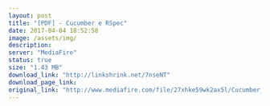 ```yaml
---
layout: post
title: "[PDF] - Cucumber e RSpec"
date: 2017-04-04 18:52:58
image: /assets/img/
description:
server: "MediaFire"
status: true
size: "1.43 MB"
download_link: "http://linkshrink.net/7nseNT"
download_page_link:
original_link: "http://www.mediafire.com/file/27xhke59wk2ax5l/Cucumber_e_RSpec.pdf"
---
```

